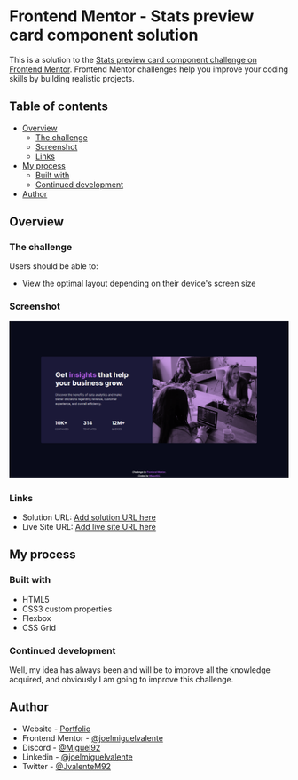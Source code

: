 # Frontend Mentor - Stats preview card component solution

This is a solution to the [Stats preview card component challenge on Frontend Mentor](https://www.frontendmentor.io/challenges/stats-preview-card-component-8JqbgoU62). Frontend Mentor challenges help you improve your coding skills by building realistic projects. 

## Table of contents

- [Overview](#overview)
  - [The challenge](#the-challenge)
  - [Screenshot](#screenshot)
  - [Links](#links)
- [My process](#my-process)
  - [Built with](#built-with)
  - [Continued development](#continued-development)
- [Author](#author)

## Overview

### The challenge

Users should be able to:

- View the optimal layout depending on their device's screen size

### Screenshot

![Vista previa del proyecto](Screenshot.png)

### Links

- Solution URL: [Add solution URL here](https://your-solution-url.com)
- Live Site URL: [Add live site URL here](https://your-live-site-url.com)

## My process

### Built with

- HTML5
- CSS3 custom properties
- Flexbox
- CSS Grid

### Continued development

Well, my idea has always been and will be to improve all the knowledge acquired, and obviously I am going to improve this challenge.

## Author

- Website - [Portfolio](https://joelmiguelvalente.github.io/porfolio/)
- Frontend Mentor - [@joelmiguelvalente](https://www.frontendmentor.io/profile/joelmiguelvalente)
- Discord - [@Miguel92](https://discord.com/users/465203938900049920)
- Linkedin - [@joelmiguelvalente](https://www.linkedin.com/in/joelmiguelvalente)
- Twitter - [@JvalenteM92](https://www.twitter.com/JvalenteM92)